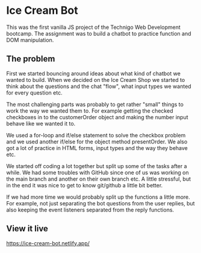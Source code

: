 # Ice Cream Bot
This was the first vanilla JS project of the Technigo Web Development bootcamp. The assignment was to build a chatbot to practice function and DOM manipulation.

## The problem
First we started bouncing around ideas about what kind of chatbot we wanted to build. When we decided on the Ice Cream Shop we started to think about the questions and the chat "flow", what input types we wanted for every question etc.

The most challenging parts was probably to get rather "small" things to work the way we wanted them to. For example getting the checked checkboxes in to the customerOrder object and making the number input behave like we wanted it to.

We used a for-loop and if/else statement to solve the checkbox problem and we used another if/else for the object method presentOrder. We also got a lot of practice in HTML forms, input types and the way they behave etc.

We started off coding a lot together but split up some of the tasks after a while. We had some troubles with GitHub since one of us was working on the main branch and another on their own branch etc. A little stressful, but in the end it was nice to get to know git/github a little bit better.

If we had more time we would probably split up the functions a little more. For example, not just separating the bot questions from the user replies, but also keeping the event listeners separated from the reply functions.

## View it live
https://ice-cream-bot.netlify.app/
